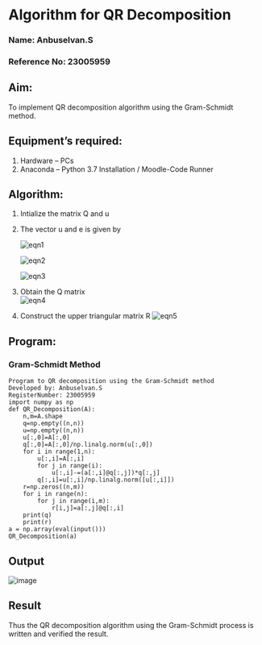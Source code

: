# Algorithm for QR Decomposition
### Name: Anbuselvan.S
### Reference No: 23005959
## Aim:
To implement QR decomposition algorithm using the Gram-Schmidt method.
## Equipment’s required:
1.	Hardware – PCs
2.	Anaconda – Python 3.7 Installation / Moodle-Code Runner
## Algorithm:
1.	Intialize the matrix Q and u
2.	The vector u and e is given by

    ![eqn1](./ex4.jpg)

    ![eqn2](./ex6.jpg)

    ![eqn3](./ex3.jpg)

3.	Obtain the Q matrix   
    ![eqn4](./ex1.jpg)
4.	Construct the upper triangular matrix R
    ![eqn5](./ex2.jpg)

## Program:
### Gram-Schmidt Method
```
Program to QR decomposition using the Gram-Schmidt method
Developed by: Anbuselvan.S
RegisterNumber: 23005959
import numpy as np
def QR_Decomposition(A):
    n,m=A.shape
    q=np.empty((n,n))
    u=np.empty((n,n))
    u[:,0]=A[:,0]
    q[:,0]=A[:,0]/np.linalg.norm(u[:,0])
    for i in range(1,n):
        u[:,i]=A[:,i]
        for j in range(i):
            u[:,i]-=(a[:,i]@q[:,j])*q[:,j]
        q[:,i]=u[:,i]/np.linalg.norm([u[:,i]])
    r=np.zeros((n,m))
    for i in range(n):
        for j in range(i,m):
            r[i,j]=a[:,j]@q[:,i]
    print(q)
    print(r)
a = np.array(eval(input()))
QR_Decomposition(a)
```

## Output
![image](https://github.com/anbuselvan1519/QRdecomposition/assets/139841744/78eafcf9-9fce-4b07-b409-053c524e46fa)

## Result
Thus the QR decomposition algorithm using the Gram-Schmidt process is written and verified the result.
